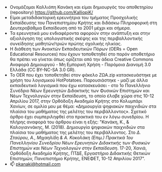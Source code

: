 -  Ονομάζομαι Καλλιόπη Κανάκη και είμαι δημιουργός του αποθετηρίου (repository) https://github.com/KalliopiK/ 
-  Είμαι μεταδιδακτορική ερευνήτρια του τμήματος Προσχολικής Εκπαίδευσης του Πανεπιστημίου Κρήτης και διδάσκω Πληροφορική στη Δευτεροβάθμια Εκπαίδευση από το 2001 μέχρι και σήμερα.
-  Τα ερευνητικά μου ενδιαφέροντα αφορούν στην ανάπτυξη και στην αξιολόγηση της υπολογιστικής σκέψης και της περιβαλλοντικής συνείδησης μαθητών/τριών πρώτης σχολικής ηλικίας.
-  Η διάθεση των Ανοικτών Εκπαιδευτικών Πόρων (OERs = Open Educational Resources) που έχουν τοποθετηθεί στο παρόν αποθετήριο θα πρέπει να γίνεται όπως ορίζεται από την άδεια Creative Commons Αναφορά Δημιουργού - Μη Εμπορική Χρήση - Παρόμοια Διανομή 3.0 Ελλάδα (CC BY-NC-SA 3.0 GR).
-  Το OER που έχει τοποθετηθεί στον φάκελο ΖΩΑ.zip κατασκευάστηκε με χρήση του λογισμικού HotPotatoes. Παρουσιάστηκε - μαζί με άλλα εκπαιδευτικά λογισμικά που έχω κατασκευάσει -  στο 1ο Πανελλήνιο Συνέδριο Νέων Ερευνητών Διδακτικής των Φυσικών Επιστημών και Νέων Τεχνολογιών στην Εκπαίδευση, το οποίο έλαβε χώρα στις 10-12 Απριλίου 2017, στην Ορθόδοξη Ακαδημία Κρήτης στο Κολυμπάρι Χανίων, σε ομιλία μου με θέμα: «Δημιουργία ψηφιακών παιχνιδιών στα πλαίσια του μαθήματος της μελέτης του περιβάλλοντος». Σχετικό άρθρο έχει συμπεριληφθεί στα πρακτικά του εν λόγω συνεδρίου. Η πλήρης αναφορά του άρθρου είναι η εξής:
"Κανάκη, Κ., & Καλογιαννάκης, Μ. (2018). Δημιουργία ψηφιακών παιχνιδιών στα πλαίσια του μαθήματος της μελέτης του περιβάλλοντος. Στο *Δ. Σταύρου, Α., Μιχαηλίδη & Α. Κοκολάκη (Επιμ.) Πρακτικά 1ου Πανελληνίου Συνεδρίου Νέων Ερευνητών Διδακτικής των Φυσικών Επιστημών και Νέων Τεχνολογιών στην Εκπαίδευση*. 17-20, Χανιά, Ορθόδοξη Ακαδημία Κρήτης, ΠΤΔΕ, Εργαστήριο Διδακτικής Θετικών Επιστημών, Πανεπιστήμιο Κρήτης, ΕΝΕΦΕΤ, 10-12 Απριλίου 2017".
- 📫 pkanaki@hotmail.com

<!---
KalliopiK/Kalliopi Kanaki holds a postdoctoral position at the University of Crete, Greece.

--->
